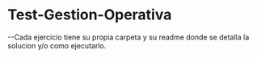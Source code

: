 # Test-Gestion-Operativa


--Cada ejercicio tiene su propia carpeta y su readme donde se detalla la solucion y/o como ejecutarlo.
